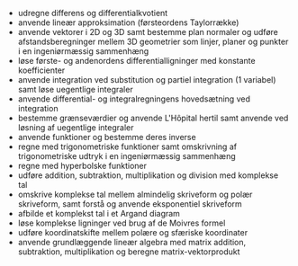 * udregne differens og differentialkvotient
* anvende lineær approksimation (førsteordens Taylorrække)
* anvende vektorer i 2D og 3D samt bestemme plan normaler og udføre afstandsberegninger mellem 3D geometrier som linjer, planer og punkter i en ingeniørmæssig sammenhæng
* løse første- og andenordens differentialligninger med konstante koefficienter
* anvende integration ved substitution og partiel integration (1 variabel) samt løse uegentlige integraler
* anvende differential- og integralregningens hovedsætning ved integration
* bestemme grænseværdier og anvende L'Hôpital hertil samt anvende ved løsning af uegentlige integraler
* anvende funktioner og bestemme deres inverse
* regne med trigonometriske funktioner samt omskrivning af trigonometriske udtryk i en ingeniørmæssig sammenhæng
* regne med hyperbolske funktioner
* udføre addition, subtraktion, multiplikation og division med komplekse tal
* omskrive komplekse tal mellem almindelig skriveform og polær skriveform, samt forstå og anvende eksponentiel skriveform
* afbilde et komplekst tal i et Argand diagram
* løse komplekse ligninger ved brug af de Moivres formel
* udføre koordinatskifte mellem polære og sfæriske koordinater
* anvende grundlæggende lineær algebra med matrix addition, subtraktion, multiplikation og beregne matrix-vektorprodukt